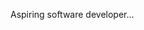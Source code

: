Aspiring software developer...

<!---
TobiasReize/TobiasReize is a ✨ special ✨ repository because its `README.md` (this file) appears on your GitHub profile.
You can click the Preview link to take a look at your changes.
--->

